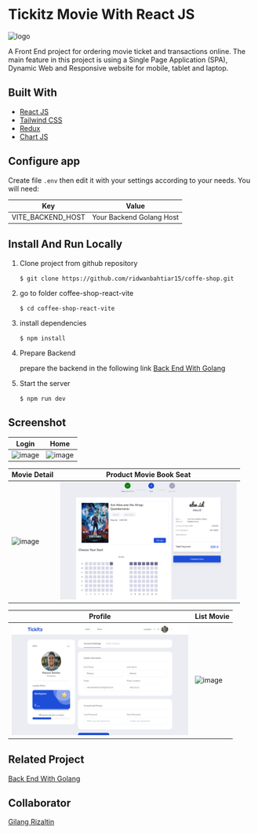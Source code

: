 # Tickitz Movie With React JS

<img src="./src/assets/img/Tickitz.svg" width="200px" alt="logo"></img>

A Front End project for ordering movie ticket and transactions online. The main feature in this project is using a Single Page Application (SPA), Dynamic Web and Responsive website for mobile, tablet and laptop.

## Built With

- [React JS](https://go.dev/)
- [Tailwind CSS](https://tailwindcss.com/)
- [Redux](https://redux.js.org/)
- [Chart JS](https://www.chartjs.org/)

## Configure app

Create file `.env` then edit it with your settings
according to your needs. You will need:

| Key               | Value                    |
| ----------------- | ------------------------ |
| VITE_BACKEND_HOST | Your Backend Golang Host |

## Install And Run Locally

1.  Clone project from github repository

        $ git clone https://github.com/ridwanbahtiar15/coffe-shop.git

2.  go to folder coffee-shop-react-vite

        $ cd coffee-shop-react-vite

3.  install dependencies

        $ npm install

4.  Prepare Backend

    prepare the backend in the following link [Back End With Golang](https://github.com/ridwanbahtiar15/Tickitz-Golang)

5.  Start the server

        $ npm run dev

## Screenshot

| Login                                                                       | Home                                                                        |
| --------------------------------------------------------------------------- | --------------------------------------------------------------------------- |
| <img src="./src/assets/ss_tickitz/0.png" alt="image" style="width:360px;"/> | <img src="./src/assets/ss_tickitz/1.png" alt="image" style="width:360px;"/> |

| Movie Detail                                                                | Product Movie Book Seat                                                     |
| --------------------------------------------------------------------------- | --------------------------------------------------------------------------- |
| <img src="./src/assets/ss_tickitz/2.png" alt="image" style="width:360px;"/> | <img src="./src/assets/ss_tickitz/3.png" alt="image" style="width:360px;"/> |

| Profile                                                                     | List Movie                                                                  |
| --------------------------------------------------------------------------- | --------------------------------------------------------------------------- |
| <img src="./src/assets/ss_tickitz/5.png" alt="image" style="width:360px;"/> | <img src="./src/assets/ss_tickitz/6.png" alt="image" style="width:360px;"/> |

## Related Project

[Back End With Golang](https://github.com/ridwanbahtiar15/Tickitz-Golang)

## Collaborator

[Gilang Rizaltin](https://github.com/GilangRizaltin)
